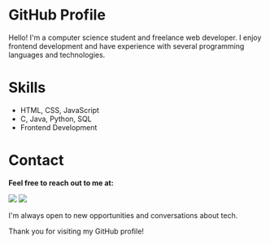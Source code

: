 #  GitHub Profile

Hello! I'm a computer science student and freelance web developer. I enjoy frontend development and have experience with several programming languages and technologies.

# Skills

- HTML, CSS, JavaScript
- C, Java, Python, SQL
- Frontend Development

# Contact

**Feel free to reach out to me at:**

<div>
  <a href = "mailto:luis.santos.job@gmail.com"><img src="https://img.shields.io/badge/-Gmail-%23333?style=for-the-badge&logo=gmail&logoColor=white" target="_blank"></a>
  <a href="https://www.linkedin.com/in/luiscsantos92" target="_blank"><img src="https://img.shields.io/badge/-LinkedIn-%230077B5?style=for-the-badge&logo=linkedin&logoColor=white" target="_blank"></a> 
</div>

I'm always open to new opportunities and conversations about tech.

Thank you for visiting my GitHub profile!
